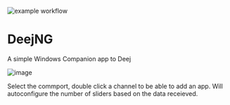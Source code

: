 ![example workflow](https://github.com/jimmyeao/DeejNG/actions/workflows/codeql.yml/badge.svg)
# DeejNG

A simple Windows Companion app to Deej

![image](https://github.com/user-attachments/assets/2801e870-3017-46d1-b974-ada08f17d505)


Select the commport, double click a channel to be able to add an app. Will autoconfigure the number of sliders based on the data receieved.

